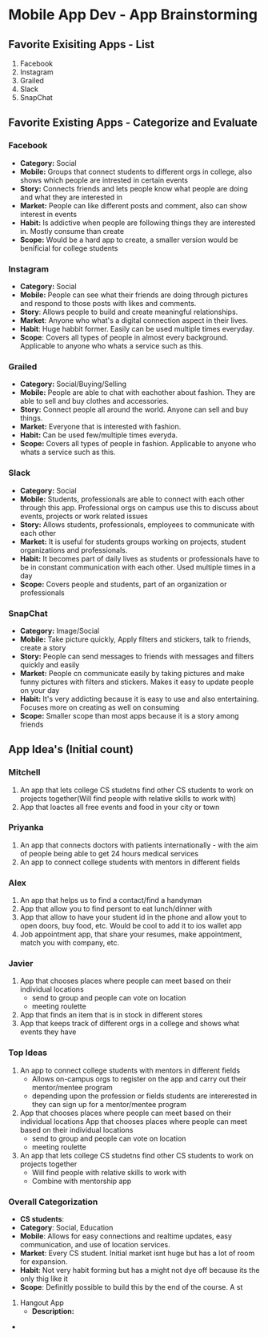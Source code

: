 Mobile App Dev - App Brainstorming
===

## Favorite Exisiting Apps - List
1. Facebook
2. Instagram
3. Grailed
4. Slack
5. SnapChat

## Favorite Existing Apps - Categorize and Evaluate
### Facebook
- **Category:** Social
- **Mobile:** Groups that connect students to different orgs in college, also shows which people are intrested in certain events
- **Story:** Connects friends and lets people know what people are doing and what they are interested in
- **Market:** People can like different posts and comment, also can show interest in events
- **Habit:** Is addictive when people are following things they are interested in. Mostly consume than create
- **Scope:** Would be a hard app to create, a smaller version would be benificial for college students

### Instagram
- **Category:** Social
- **Mobile:** People can see what their friends are doing through pictures and respond to those posts with likes and comments.
- **Story**: Allows people to build and create meaningful relationships.
- **Market**: Anyone who what's a digital connection aspect in their lives.
- **Habit**: Huge habbit former. Easily can be used multiple times everyday.
- **Scope**: Covers all types of people in almost every background. Applicable to anyone who whats a service such as this.

### Grailed
- **Category:** Social/Buying/Selling
- **Mobile:** People are able to chat with eachother about fashion. They are able to sell and buy clothes and accessories.
- **Story:** Connect people all around the world. Anyone can sell and buy things.
- **Market:** Everyone that is interested with fashion. 
- **Habit:** Can be used few/multiple times everyda.
- **Scope:** Covers all types of people in fashion. Applicable to anyone who whats a service such as this.

### Slack
- **Category:** Social
- **Mobile:** Students, professionals are able to connect with each other through this app. Professional orgs on campus use this to discuss about events, projects or work related issues
- **Story:** Allows students, professionals, employees to communicate with each other
- **Market:** It is useful for students groups working on projects, student organizations and professionals. 
- **Habit:** It becomes part of daily lives as students or professionals have to be in constant communication with each other. Used multiple times in a day
- **Scope:** Covers people and students, part of an organization or professionals

### SnapChat
- **Category:** Image/Social
- **Mobile:** Take picture quickly, Apply filters and stickers, talk to friends, create a story
- **Story:** People can send messages to friends with messages and filters quickly and easily
- **Market:** People cn communicate easily by taking pictures and make funny pictures with filters and stickers. Makes it easy to update people on your day
- **Habit:** It's very addicting because it is easy to use and also entertaining. Focuses more on creating as well on consuming
- **Scope:** Smaller scope than most apps because it is a story among friends

## App Idea's (Initial count)
### Mitchell
1. An app that lets college CS studetns find other CS students to work on projects together(Will find people with relative skills to work with)
2. App that loactes all free events and food in your city or town

### Priyanka 
1. An app that connects doctors with patients internationally - with the aim of people being able to get 24 hours medical services 
2. An app to connect college students with mentors in different fields 

### Alex
1. An app that helps us to find a contact/find a handyman
2. App that allow you to find persont to eat lunch/dinner with
3. App that allow to have your student id in the phone and allow yout to open doors, buy food, etc. Would be cool to add it to ios wallet app
4. Job appointment app, that share your resumes, make appointment, match you with company, etc. 

### Javier
1. App that chooses places where people can meet based on their individual locations 
    - send to group and people can vote on location
    - meeting roulette
2. App that finds an item that is in stock in different stores
3. App that keeps track of different orgs in a college and shows what events they have

### Top Ideas
1. An app to connect college students with mentors in different fields
    - Allows on-campus orgs to register on the app and carry out their mentor/mentee program
    - depending upon the profession or fields students are intererested in they can sign up for a mentor/mentee program
3. App that chooses places where people can meet based on their individual locations App that chooses places where people can meet based on their individual locations
    - send to group and people can vote on location
    - meeting roulette 
4. An app that lets college CS studetns find other CS students to work on projects together
    - Will find people with relative skills to work with
    - Combine with mentorship app

### Overall Categorization

- **CS students**:
-  **Category**: Social, Education
-  **Mobile**: Allows for easy connections and realtime updates, easy communication, and use of location services.
-  **Market**: Every CS student. Initial market isnt huge but has a lot of room for expansion.
-  **Habit**: Not very habit forming but has a might not dye off because its the only thig like it
-  **Scope**: Definitly possible to build this by the end of the course. A st

1. Hangout App
    - **Description:** 


- 
